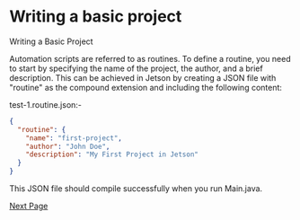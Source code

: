 # Writing a basic project

Writing a Basic Project

Automation scripts are referred to as routines. To define a routine, you need to start by specifying the name of the project, the author, and a brief description. This can be achieved in Jetson by creating a JSON file with "routine" as the compound extension and including the following content:

test-1.routine.json:-
```json
{
  "routine": {
    "name": "first-project",
    "author": "John Doe",
    "description": "My First Project in Jetson"
  }
}
```

This JSON file should compile successfully when you run Main.java.

[Next Page](launching-apps.md)
